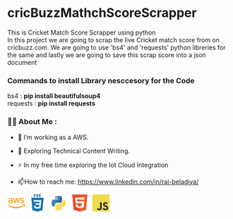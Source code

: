 # cricBuzzMathchScoreScrapper

This is Cricket Match Score Scrapper using python<br>
In this project we are going to scrap the live Cricket match score from on cricbuzz.com. We are going to use 'bs4' and 'requests' python libreries for the same and lastly we are going to save this scrap score into a json document

<h3>Commands to install Library nesccesory for the Code</h3>
bs4 : <b>pip install beautifulsoup4</b><br>
requests : <b>pip install requests</b>

### :man_technologist: About Me :

- :telescope: I’m working as a AWS.

- :seedling: Exploring Technical Content Writing.

- :zap: In my free time exploring the Iot Cloud Integration

- :mailbox:How to reach me: https://www.linkedin.com/in/raj-beladiya/

<div>
  <img src="https://github.com/devicons/devicon/blob/master/icons/amazonwebservices/amazonwebservices-plain-wordmark.svg" title="AWS" alt="AWS" width="40"        height="40"/>&nbsp;
  <img src="https://github.com/devicons/devicon/blob/master/icons/css3/css3-plain-wordmark.svg"  title="CSS3" alt="CSS" width="40" height="40"/>&nbsp;
  <img src="https://github.com/devicons/devicon/blob/master/icons/python/python-original.svg"  title="CSS3" alt="CSS" width="40" height="40"/>&nbsp;
  <img src="https://github.com/devicons/devicon/blob/master/icons/html5/html5-original.svg" title="HTML5" alt="HTML" width="40" height="40"/>&nbsp;
  <img src="https://github.com/devicons/devicon/blob/master/icons/javascript/javascript-original.svg" title="JavaScript" alt="JavaScript" width="40" height="40"/>&nbsp;
  
